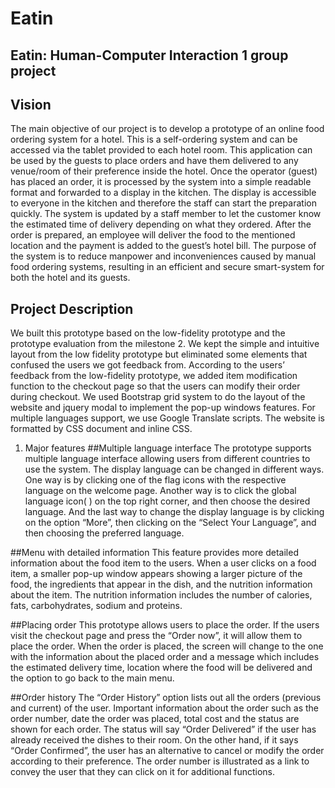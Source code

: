 # Eatin
## Eatin: Human-Computer Interaction 1 group project

## Vision
The main objective of our project is to develop a prototype of an online food ordering system for a hotel. This is a self-ordering system and can be accessed via the tablet provided to each hotel room. This application can be used by the guests to place orders and have them delivered to any venue/room of their preference inside the hotel. Once the operator (guest) has placed an order, it is processed by the system into a simple readable format and forwarded to a display in the kitchen. The display is accessible to everyone in the kitchen and therefore the staff can start the preparation quickly. The system is updated by a staff member to let the customer know the estimated time of delivery depending on what they ordered. After the order is prepared, an employee will deliver the food to the mentioned location and the payment is added to the guest’s hotel bill. The purpose of the system is to reduce manpower and inconveniences caused by manual food ordering systems, resulting in an efficient and secure smart-system for both the hotel and its guests. 

## Project Description
We built this prototype based on the low-fidelity prototype and the prototype evaluation from the
milestone 2. We kept the simple and intuitive layout from the low fidelity prototype but eliminated some
elements that confused the users we got feedback from. According to the users’ feedback from the
low-fidelity prototype, we added item modification function to the checkout page so that the users can
modify their order during checkout.
We used Bootstrap grid system to do the layout of the website and jquery modal to implement the
pop-up windows features. For multiple languages support, we use Google Translate scripts. The website
is formatted by CSS document and inline CSS.



1) Major features
##Multiple language interface
The prototype supports multiple language interface allowing users from different countries to use
the system. The display language can be changed in different ways. One way is by clicking one of the flag
icons with the respective language on the welcome page. Another way is to click the global language
icon( ) on the top right corner, and then choose the desired language. And the last way to change the
display language is by clicking on the option “More”, then clicking on the “Select Your Language”, and
then choosing the preferred language.

##Menu with detailed information
This feature provides more detailed information about the food item to the users. When a user
clicks on a food item, a smaller pop-up window appears showing a larger picture of the food, the
ingredients that appear in the dish, and the nutrition information about the item. The nutrition information
includes the number of calories, fats, carbohydrates, sodium and proteins.

##Placing order
This prototype allows users to place the order. If the users visit the checkout page and press the
“Order now”, it will allow them to place the order. When the order is placed, the screen will change to the
one with the information about the placed order and a message which includes the estimated delivery
time, location where the food will be delivered and the option to go back to the main menu.

##Order history
The “Order History” option lists out all the orders (previous and current) of the user. Important
information about the order such as the order number, date the order was placed, total cost and the status
are shown for each order. The status will say “Order Delivered” if the user has already received the dishes
to their room. On the other hand, if it says “Order Confirmed”, the user has an alternative to cancel or
modify the order according to their preference. The order number is illustrated as a link to convey the user
that they can click on it for additional functions.
